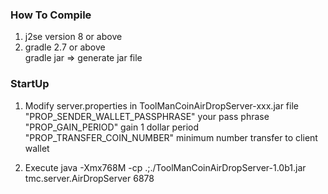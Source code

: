 ### How To Compile    

1. j2se version 8 or above        
2. gradle 2.7 or above            
   gradle jar => generate jar file    
       
### StartUp     
1. Modify server.properties in ToolManCoinAirDropServer-xxx.jar file      
"PROP_SENDER_WALLET_PASSPHRASE"  your pass phrase        
"PROP_GAIN_PERIOD" gain 1 dollar period     
"PROP_TRANSFER_COIN_NUMBER" minimum number transfer to client wallet    
 
2. Execute
java -Xmx768M -cp .;./ToolManCoinAirDropServer-1.0b1.jar tmc.server.AirDropServer 6878
  
